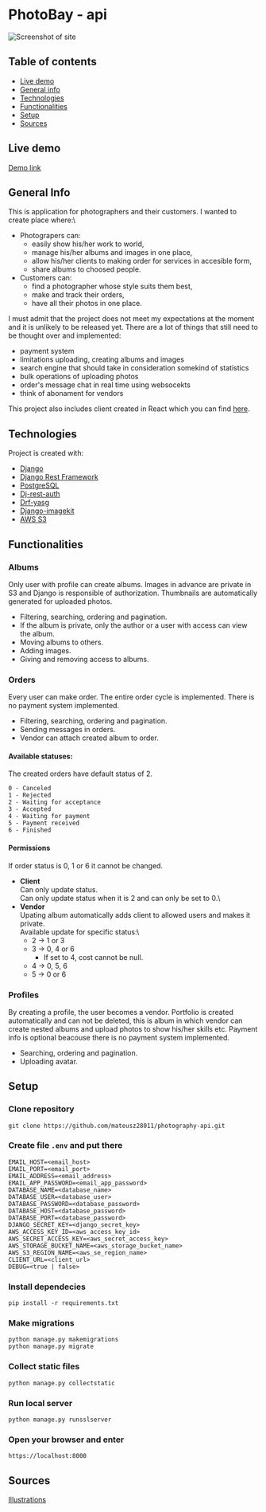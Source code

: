 # PhotoBay - api

![Screenshot of site](https://raw.github.com/mateusz28011/photography-api/master/Photography-API.png)

## Table of contents

- [Live demo](#live-demo)
- [General info](#general-info)
- [Technologies](#technologies)
- [Functionalities](#functionalities)
- [Setup](#setup)
- [Sources](#sources)

## Live demo

[Demo link](https://photography-api-project.herokuapp.com/)

## General Info

This is application for photographers and their customers. I wanted to create place where:\
- Photograpers can:
    - easily show his/her work to world, 
    - manage his/her albums and images in one place,
    - allow his/her clients to making order for services in accesible form,
    - share albums to choosed people.
- Customers can:
    - find a photographer whose style suits them best,
    - make and track their orders,
    - have all their photos in one place.
 
I must admit that the project does not meet my expectations at the moment and it is unlikely to be released yet. There are a lot of things that still need to be thought over and implemented:
- payment system
- limitations uploading, creating albums and images
- search engine that should take in consideration somekind of statistics
- bulk operations of uploading photos
- order's message chat in real time using websocekts
- think of abonament for vendors

This project also includes client created in React which you can find [here](https://github.com/mateusz28011/photography-client).

## Technologies

Project is created with:

- [Django](https://www.djangoproject.com/)
- [Django Rest Framework](https://www.django-rest-framework.org/)
- [PostgreSQL](https://www.postgresql.org/)
- [Dj-rest-auth](https://github.com/iMerica/dj-rest-auth)
- [Drf-yasg](https://github.com/axnsan12/drf-yasg)
- [Django-imagekit](https://github.com/matthewwithanm/django-imagekit)
- [AWS S3](https://aws.amazon.com/s3/)

## Functionalities

### Albums
Only user with profile can create albums. Images in advance are private in S3 and Django is responsible of authorization. Thumbnails are automatically generated for uploaded photos.
- Filtering, searching, ordering and pagination.
- If the album is private, only the author or a user with access can view the album. 
- Moving albums to others.
- Adding images.
- Giving and removing access to albums.

### Orders
Every user can make order. The entire order cycle is implemented. There is no payment system implemented. 

- Filtering, searching, ordering and pagination.
- Sending messages in orders.
- Vendor can attach created album to order.

#### Available statuses:
The created orders have default status of 2.

    0 - Canceled
    1 - Rejected
    2 - Waiting for acceptance
    3 - Accepted
    4 - Waiting for payment
    5 - Payment received
    6 - Finished

#### Permissions
If order status is 0, 1 or 6 it cannot be changed.
- **Client**\
Can only update status.\
Can only update status when it is 2 and can only be set to 0.\
- **Vendor**\
Upating album automatically adds client to allowed users and makes it private.\
Available update for specific status:\
    - 2 -> 1 or 3
    - 3 -> 0, 4 or 6
        - If set to 4, cost cannot be null.
    - 4 -> 0, 5, 6
    - 5 -> 0 or 6
    
### Profiles
By creating a profile, the user becomes a vendor. Portfolio is created automatically and can not be deleted, this is album in which vendor can create nested albums and upload photos to show his/her skills etc. Payment info is optional beacouse there is no payment system implemented.

- Searching, ordering and pagination.
- Uploading avatar.

## Setup

### Clone repository
    git clone https://github.com/mateusz28011/photography-api.git
### Create file `.env` and put there
    EMAIL_HOST=<email_host>
    EMAIL_PORT=<email_port>
    EMAIL_ADDRESS=<email_address>
    EMAIL_APP_PASSWORD=<email_app_password>
    DATABASE_NAME=<database_name>
    DATABASE_USER=<database_user>
    DATABASE_PASSWORD=<database_password>
    DATABASE_HOST=<database_password>
    DATABASE_PORT=<database_password>
    DJANGO_SECRET_KEY=<django_secret_key>
    AWS_ACCESS_KEY_ID=<aws_access_key_id>
    AWS_SECRET_ACCESS_KEY=<aws_secret_access_key>
    AWS_STORAGE_BUCKET_NAME=<aws_storage_bucket_name>
    AWS_S3_REGION_NAME=<aws_se_region_name>
    CLIENT_URL=<client_url>
    DEBUG=<true | false>
### Install dependecies
    pip install -r requirements.txt
### Make migrations
    python manage.py makemigrations
    python manage.py migrate
### Collect static files
    python manage.py collectstatic
### Run local server
    python manage.py runsslserver
### Open your browser and enter
    https://localhost:8000

## Sources

[Illustrations](https://undraw.co/illustrations)
